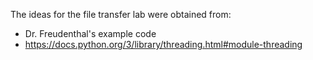 The ideas for the file transfer lab were obtained from:
* Dr. Freudenthal's example code
* https://docs.python.org/3/library/threading.html#module-threading